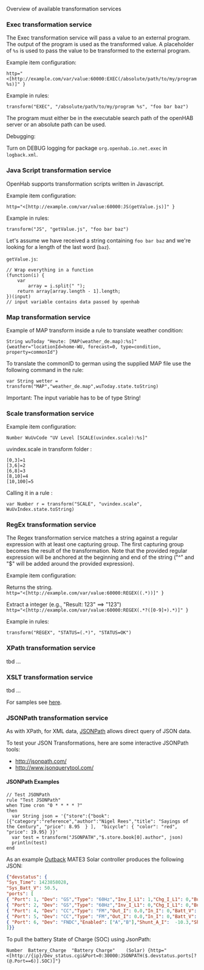 Overview of available transformation services

### Exec transformation service

The Exec transformation service will pass a value to an external program. The output of the program is used as the transformed value. A placeholder of `%s` is used to pass the value to be transformed to the external program.

Example item configuration:

`http="<[http://example.com/var/value:60000:EXEC(/absolute/path/to/my/program %s)]" }`

Example in rules:

`transform("EXEC", "/absolute/path/to/my/program %s", "foo bar baz")`

The program must either be in the executable search path of the openHAB server or an absolute path can be used.

Debugging:

Turn on DEBUG logging for package `org.openhab.io.net.exec` in `logback.xml`.

### Java Script transformation service
OpenHab supports transformation scripts written in Javascript. 

Example item configuration:

`http="<[http://example.com/var/value:60000:JS(getValue.js)]" }`

Example in rules:

`transform("JS", "getValue.js", "foo bar baz")`

Let's assume we have received a string containing `foo bar baz` and we're looking for a length of the last word (`baz`).

`getValue.js`:

    // Wrap everything in a function
    (function(i) {
        var
            array = i.split(" ");
        return array[array.length - 1].length;
    })(input)
    // input variable contains data passed by openhab

### Map transformation service

Example of MAP transform inside a rule to translate weather condition:

`String wuToday "Heute: [MAP(weather_de.map):%s]" {weather="locationId=home-WU, forecast=0, type=condition, property=commonId"}`

To translate the commonID to german using the supplied MAP file use the following command in the rule:

`var String wetter = transform("MAP","weather_de.map",wuToday.state.toString)`

Important: The input variable has to be of type String!

### Scale transformation service

Example item configuration: 

`Number WuUvCode "UV Level [SCALE(uvindex.scale):%s]"`

uvindex.scale in transform folder :
```
[0,3]=1
[3,6]=2
[6,8]=3
[8,10]=4
[10,100]=5
```

Calling it in a rule :

`var Number r = transform("SCALE", "uvindex.scale", WuUvIndex.state.toString)`

### RegEx transformation service

The Regex transformation service matches a string against a regular expression with at least one capturing group. The first capturing group becomes the result of the transformation. Note that the provided regular expression will be anchored at the beginning and end of the string ("^" and "$" will be added around the provided expression).

Example item configuration:

Returns the string.<br>
`http="<[http://example.com/var/value:60000:REGEX((.*))]" }`

Extract a integer (e.g., "Result: 123" ==> "123")<br>
`http="<[http://example.com/var/value:60000:REGEX(.*?([0-9]+).*)]" }`


Example in rules:

`transform("REGEX", "STATUS=(.*)", "STATUS=OK")`

### XPath transformation service
tbd ...

### XSLT transformation service
tbd ...

For samples see [here](https://github.com/openhab/openhab/wiki/Samples-XSLT-Transformations).

### JSONPath transformation service
As with XPath, for XML data, [JSONPath](http://goessner.net/articles/JsonPath/) allows direct query of JSON data.

To test your JSON Transformations, here are some interactive JSONPath tools:
* http://jsonpath.com/
* http://www.jsonquerytool.com/

#### JSONPath Examples
```
// Test JSONPath
rule "Test JSONPath"
when Time cron "0 * * * * ?"
then
  var String json = '{"store":{"book":[{"category":"reference","author":"Nigel Rees","title": "Sayings of the Century", "price": 8.95  } ],  "bicycle": { "color": "red",  "price": 19.95} }}' 
  var test = transform("JSONPATH","$.store.book[0].author", json)
  println(test)
end
```

As an example [Outback](http://www.outbackpower.com/) MATE3 Solar controller produces the following JSON:

```json
{"devstatus": {
"Sys_Time": 1423858028,
"Sys_Batt_V": 50.5,
"ports": [
{ "Port": 1, "Dev": "GS","Type": "60Hz","Inv_I_L1": 1,"Chg_I_L1": 0,"Buy_I_L1": 0,"Sell_I_L1": 0,"VAC1_in_L1": 15,"VAC2_in_L1": 0,"VAC_out_L1": 113,"Inv_I_L2": 2,"Chg_I_L2": 0,"Buy_I_L2": 0,"Sell_I_L2": 0,"VAC1_in_L2": 3,"VAC2_in_L2": 0,"VAC_out_L2": 114,"AC_Input": "Gen","Batt_V": 50.0,"AC_mode": "NO AC","INV_mode": "Inverting","Warn": ["none"],"Error": ["none"],"AUX": "disabled","RELAY": "disabled"},
{ "Port": 2, "Dev": "GS","Type": "60Hz","Inv_I_L1": 0,"Chg_I_L1": 0,"Buy_I_L1": 0,"Sell_I_L1": 0,"VAC1_in_L1": 16,"VAC2_in_L1": 0,"VAC_out_L1": 114,"Inv_I_L2": 0,"Chg_I_L2": 0,"Buy_I_L2": 0,"Sell_I_L2": 0,"VAC1_in_L2": 3,"VAC2_in_L2": 0,"VAC_out_L2": 113,"AC_Input": "Gen","Batt_V": 49.6,"AC_mode": "NO AC","INV_mode": "Inverting","Warn": ["none"],"Error": ["none"],"AUX": "disabled","RELAY": "disabled"},
{ "Port": 4, "Dev": "CC","Type": "FM","Out_I": 0.0,"In_I": 0,"Batt_V": 50.6,"In_V": 25.1,"Out_kWh": 15.5,"Out_AH": 281,"CC_mode": "Silent","Error": ["none"],"Aux_mode": "Manual","AUX": "disabled"},
{ "Port": 5, "Dev": "CC","Type": "FM","Out_I": 0.0,"In_I": 0,"Batt_V": 50.6,"In_V": 22.2,"Out_kWh": 23.6,"Out_AH": 433,"CC_mode": "Silent","Error": ["none"],"Aux_mode": "Manual","AUX": "disabled"},
{ "Port": 6, "Dev": "FNDC","Enabled": ["A","B"],"Shunt_A_I":  -10.3,"Shunt_A_AH": -62,"Shunt_A_kWh":  -3.120,"Shunt_B_I": -0.1,"Shunt_B_AH": 11,"Shunt_B_kWh":  0.580,"SOC": 96,"Min_SOC": 70,"Days_since_full": 42.1,"CHG_parms_met": false,"In_AH_today": 731,"Out_AH_today": 608,"In_kWh_today":  39.520,"Out_kWh_today":  30.890,"Net_CFC_AH": -52,"Net_CFC_kWh":  -2.570,"Batt_V": 50.5,"Batt_temp": "14 C","Aux_mode": "auto","AUX": "disabled"}
]}}
```

To pull the battery State of Charge (SOC) using JsonPath:

```
Number	Battery_Charge	"Battery Charge"	(Solar)	{http="<[http://{ip}/Dev_status.cgi&Port=0:30000:JSONPATH($.devstatus.ports[?(@.Port==6)].SOC)]"}
```
